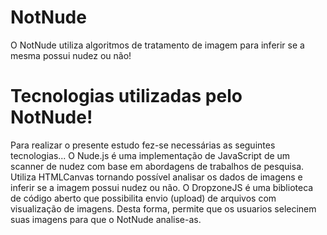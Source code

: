 NotNude
=======
O NotNude utiliza algoritmos de tratamento de imagem para inferir se a mesma possui nudez ou não!

Tecnologias utilizadas pelo NotNude!
=======
Para realizar o presente estudo fez-se necessárias as seguintes tecnologias...
O Nude.js é uma implementação de JavaScript de um scanner de nudez com base em abordagens de trabalhos de pesquisa. Utiliza HTMLCanvas tornando possível analisar os dados de imagens e inferir se a imagem possui nudez ou não.
O DropzoneJS é uma biblioteca de código aberto que possibilita envio (upload) de arquivos com visualização de imagens. Desta forma, permite que os usuarios selecinem suas imagens para que o NotNude analise-as.
